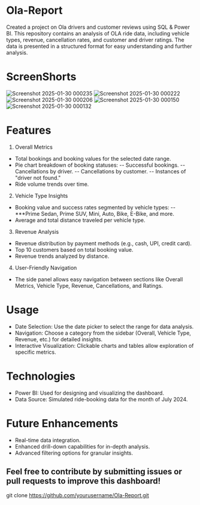 # Ola-Report
Created a project on Ola drivers and customer reviews using SQL & Power BI. This repository contains an analysis of OLA ride data, including vehicle types, revenue, cancellation rates, and customer and driver ratings. The data is presented in a structured format for easy understanding and further analysis.

# ScreenShorts
![Screenshot 2025-01-30 000235](https://github.com/user-attachments/assets/423ffbe7-d680-43be-99b9-8507428e6d8b)
![Screenshot 2025-01-30 000222](https://github.com/user-attachments/assets/aebe1508-bf48-441c-918e-ffe86f0eb47c)
![Screenshot 2025-01-30 000206](https://github.com/user-attachments/assets/60af9db2-7b92-4a04-bbd9-b3f885f827ee)
![Screenshot 2025-01-30 000150](https://github.com/user-attachments/assets/85f6935f-4a18-45fb-b923-71f3aca4e560)
![Screenshot 2025-01-30 000132](https://github.com/user-attachments/assets/0f66b36b-3a4f-46cf-9d55-3eee3f0fac1a)

# Features
1. Overall Metrics
- Total bookings and booking values for the selected date range.
- Pie chart breakdown of booking statuses:
-- Successful bookings.
-- Cancellations by driver.
-- Cancellations by customer.
-- Instances of "driver not found."
- Ride volume trends over time.
2. Vehicle Type Insights
- Booking value and success rates segmented by vehicle types:
-- ***Prime Sedan, Prime SUV, Mini, Auto, Bike, E-Bike, and more.
- Average and total distance traveled per vehicle type.
3. Revenue Analysis
- Revenue distribution by payment methods (e.g., cash, UPI, credit card).
- Top 10 customers based on total booking value.
- Revenue trends analyzed by distance.
4. User-Friendly Navigation
- The side panel allows easy navigation between sections like Overall Metrics, Vehicle Type, Revenue, Cancellations, and Ratings.
# Usage
- Date Selection: Use the date picker to select the range for data analysis.
- Navigation: Choose a category from the sidebar (Overall, Vehicle Type, Revenue, etc.) for detailed insights.
- Interactive Visualization: Clickable charts and tables allow exploration of specific metrics.
# Technologies
- Power BI: Used for designing and visualizing the dashboard.
- Data Source: Simulated ride-booking data for the month of July 2024.
# Future Enhancements
- Real-time data integration.
- Enhanced drill-down capabilities for in-depth analysis.
- Advanced filtering options for granular insights.
  
## Feel free to contribute by submitting issues or pull requests to improve this dashboard!
git clone https://github.com/yourusername/Ola-Report.git



